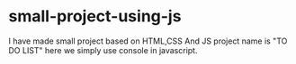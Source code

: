 # small-project-using-js
I have made small project based on HTML,CSS And JS
project name is "TO DO LIST"
here we simply use console in javascript.
